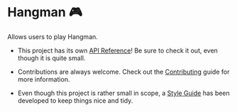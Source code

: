 # Hangman 🎮

Allows users to play Hangman.

- This project has its own [API Reference](https://github.com/josola/Hangman/blob/master/api_reference.md)! Be sure to check it out, even though it is quite small.

- Contributions are always welcome. Check out the [Contributing](https://github.com/josola/Hangman/blob/master/CONTRIBUTING.md) guide for more information.

- Even though this project is rather small in scope, a [Style Guide](https://github.com/josola/Hangman/blob/master/STYLE_GUIDE.md) has been developed to keep things nice and tidy.